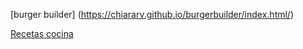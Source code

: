[burger builder] (https://chiararv.github.io/burgerbuilder/index.html/)

[Recetas cocina](https://chiararv.github.io/ada-react/index.html)
